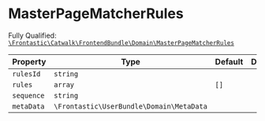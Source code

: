 #  MasterPageMatcherRules

Fully Qualified: [`\Frontastic\Catwalk\FrontendBundle\Domain\MasterPageMatcherRules`](../../../../src/php/FrontendBundle/Domain/MasterPageMatcherRules.php)

Property|Type|Default|Description
--------|----|-------|-----------
`rulesId`|`string`||
`rules`|`array`|`[]`|
`sequence`|`string`||
`metaData`|`\Frontastic\UserBundle\Domain\MetaData`||

